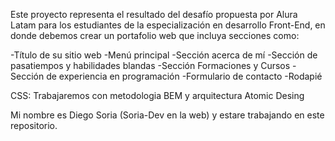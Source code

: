 Este proyecto representa el resultado del desafío propuesta por Alura Latam para los estudiantes de la especialización en desarrollo Front-End, en donde debemos crear un portafolio web que incluya secciones como: 

-Título de su sitio web
-Menú principal
-Sección acerca de mí
-Sección de pasatiempos y habilidades blandas
-Sección Formaciones y Cursos
-Sección de experiencia en programación
-Formulario de contacto
-Rodapié

CSS: 
Trabajaremos con metodologia BEM y arquitectura Atomic Desing
 
Mi nombre es Diego Soria (Soria-Dev en la web) y estare trabajando en este repositorio.  